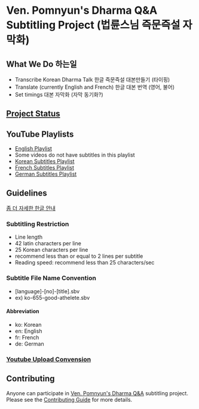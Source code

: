 # Ven. Pomnyun's Dharma Q&amp;A Subtitling Project (법륜스님 즉문즉설 자막화)

## What We Do 하는일
* Transcribe Korean Dharma Talk  한글 즉문즉설 대본만들기 (타이핑)
* Translate (currently English and French) 한글 대본 번역 (영어, 불어)
* Set timings 대본 자막화 (자막 동기화?)

## [Project Status](PROJECTS.md)

## YouTube Playlists
* [English Playlist](https://www.youtube.com/playlist?list=PLZKHecEKSBgZZ_draQ8jwyqehn26yG2lM)
 * Some videos do not have subtitles in this playlist
* [Korean Subtitles Playlist](https://www.youtube.com/playlist?list=PLZKHecEKSBgYy9a435BdwNFfcmezqKHJo)
* [French Subtitles Playlist](https://www.youtube.com/playlist?list=PLZKHecEKSBgbHZibutScCyk78-Wamvkut)
* [German Subtitles Playlist](https://www.youtube.com/playlist?list=PLZKHecEKSBgbfPlwNdm3LiTFDVvkecd_V)

## Guidelines

[좀 더 자세한 한글 안내](GUIDE.md)

### Subtitling Restriction
* Line length
 * 42 latin characters per line
 * 25 Korean characters per line
 * recommend less than or equal to 2 lines per subtitle
* Reading speed: recommend less than 25 characters/sec

### Subtitle File Name Convention
* [language]-[no]-[title].sbv
* ex) ko-655-good-athelete.sbv

#### Abbreviation
* ko: Korean
* en: English
* fr: French
* de: German

### [Youtube Upload Convension](YouTube.md)

## Contributing
Anyone can participate in [Ven. Pomnyun's Dharma Q&A](https://www.youtube.com/playlist?list=PLZKHecEKSBgZZ_draQ8jwyqehn26yG2lM) subtitling project. Please see the [Contributing Guide](CONTRIBUTING.md) for more details.

